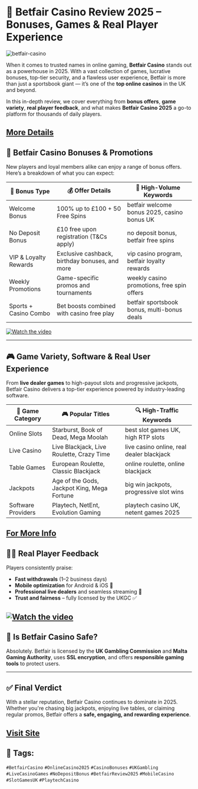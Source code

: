 # 🎰 Betfair Casino Review 2025 – Bonuses, Games & Real Player Experience

![betfair-casino](https://github.com/user-attachments/assets/3ff4b76f-17e9-4245-941c-713fb7b0c892)

When it comes to trusted names in online gaming, **Betfair Casino** stands out as a powerhouse in 2025. With a vast collection of games, lucrative bonuses, top-tier security, and a flawless user experience, Betfair is more than just a sportsbook giant — it’s one of the **top online casinos** in the UK and beyond.

In this in-depth review, we cover everything from **bonus offers**, **game variety**, **real player feedback**, and what makes **Betfair Casino 2025** a go-to platform for thousands of daily players.

[More Details](https://bitly.cx/Wzv00)
---

## 🎁 Betfair Casino Bonuses & Promotions

New players and loyal members alike can enjoy a range of bonus offers. Here’s a breakdown of what you can expect:

| 🎉 **Bonus Type**        | 💰 **Offer Details**                              | 🔑 **High-Volume Keywords**                  |
|-------------------------|--------------------------------------------------|---------------------------------------------|
| Welcome Bonus           | 100% up to £100 + 50 Free Spins                   | betfair welcome bonus 2025, casino bonus UK |
| No Deposit Bonus        | £10 free upon registration (T&Cs apply)          | no deposit bonus, betfair free spins        |
| VIP & Loyalty Rewards   | Exclusive cashback, birthday bonuses, and more   | vip casino program, betfair loyalty rewards |
| Weekly Promotions       | Game-specific promos and tournaments             | weekly casino promotions, free spin offers  |
| Sports + Casino Combo   | Bet boosts combined with casino free play        | betfair sportsbook bonus, multi-bonus deals |

[![Watch the video](https://img.youtube.com/vi/F83iXID-nag/hqdefault.jpg)](https://youtu.be/F83iXID-nag)

---

## 🎮 Game Variety, Software & Real User Experience

From **live dealer games** to high-payout slots and progressive jackpots, Betfair Casino delivers a top-tier experience powered by industry-leading software.

| 🎲 **Game Category**     | 🎮 **Popular Titles**                             | 🔍 **High-Traffic Keywords**                    |
|-------------------------|--------------------------------------------------|------------------------------------------------|
| Online Slots            | Starburst, Book of Dead, Mega Moolah             | best slot games UK, high RTP slots             |
| Live Casino             | Live Blackjack, Live Roulette, Crazy Time        | live casino online, real dealer blackjack      |
| Table Games             | European Roulette, Classic Blackjack             | online roulette, online blackjack              |
| Jackpots                | Age of the Gods, Jackpot King, Mega Fortune      | big win jackpots, progressive slot wins        |
| Software Providers      | Playtech, NetEnt, Evolution Gaming               | playtech casino UK, netent games 2025          |

[For More Info](https://bitly.cx/YAxD)
---

## 🧑‍💻 Real Player Feedback

Players consistently praise:
- **Fast withdrawals** (1–2 business days)
- **Mobile optimization** for Android & iOS 📱
- **Professional live dealers** and seamless streaming 🎥
- **Trust and fairness** – fully licensed by the UKGC ✅

[![Watch the video](https://img.youtube.com/vi/dm5LeTRYACY/hqdefault.jpg)](https://youtu.be/dm5LeTRYACY)
---

## 🔐 Is Betfair Casino Safe?

Absolutely. Betfair is licensed by the **UK Gambling Commission** and **Malta Gaming Authority**, uses **SSL encryption**, and offers **responsible gaming tools** to protect users.

---

## ✅ Final Verdict

With a stellar reputation, Betfair Casino continues to dominate in 2025. Whether you're chasing big jackpots, enjoying live tables, or claiming regular promos, Betfair offers a **safe, engaging, and rewarding experience**.

[Visit Site](https://bitly.cx/Z1tlo)
---

## 📌 Tags:

`#BetfairCasino` `#OnlineCasino2025` `#CasinoBonuses` `#UKGambling` `#LiveCasinoGames` `#NoDepositBonus` `#BetfairReview2025` `#MobileCasino` `#SlotGamesUK` `#PlaytechCasino`
